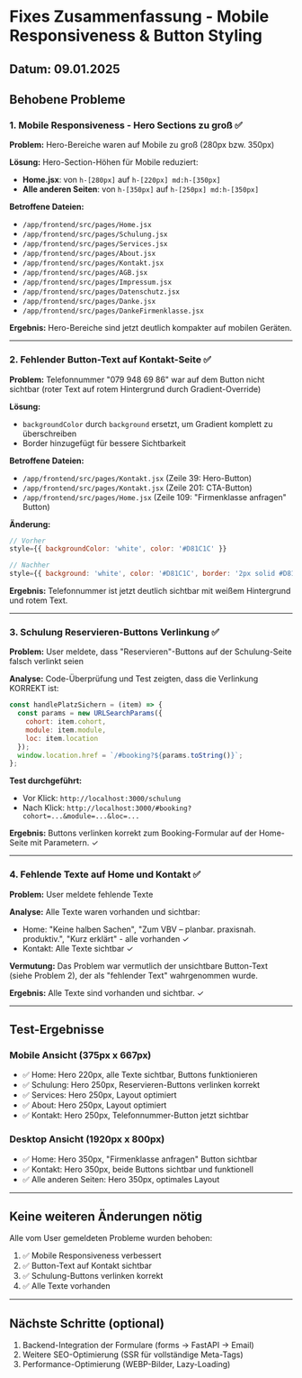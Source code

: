 # Fixes Zusammenfassung - Mobile Responsiveness & Button Styling

## Datum: 09.01.2025

## Behobene Probleme

### 1. Mobile Responsiveness - Hero Sections zu groß ✅

**Problem:** Hero-Bereiche waren auf Mobile zu groß (280px bzw. 350px)

**Lösung:** Hero-Section-Höhen für Mobile reduziert:
- **Home.jsx**: von `h-[280px]` auf `h-[220px] md:h-[350px]`
- **Alle anderen Seiten**: von `h-[350px]` auf `h-[250px] md:h-[350px]`

**Betroffene Dateien:**
- `/app/frontend/src/pages/Home.jsx`
- `/app/frontend/src/pages/Schulung.jsx`
- `/app/frontend/src/pages/Services.jsx`
- `/app/frontend/src/pages/About.jsx`
- `/app/frontend/src/pages/Kontakt.jsx`
- `/app/frontend/src/pages/AGB.jsx`
- `/app/frontend/src/pages/Impressum.jsx`
- `/app/frontend/src/pages/Datenschutz.jsx`
- `/app/frontend/src/pages/Danke.jsx`
- `/app/frontend/src/pages/DankeFirmenklasse.jsx`

**Ergebnis:** Hero-Bereiche sind jetzt deutlich kompakter auf mobilen Geräten.

---

### 2. Fehlender Button-Text auf Kontakt-Seite ✅

**Problem:** Telefonnummer "079 948 69 86" war auf dem Button nicht sichtbar (roter Text auf rotem Hintergrund durch Gradient-Override)

**Lösung:** 
- `backgroundColor` durch `background` ersetzt, um Gradient komplett zu überschreiben
- Border hinzugefügt für bessere Sichtbarkeit

**Betroffene Dateien:**
- `/app/frontend/src/pages/Kontakt.jsx` (Zeile 39: Hero-Button)
- `/app/frontend/src/pages/Kontakt.jsx` (Zeile 201: CTA-Button)
- `/app/frontend/src/pages/Home.jsx` (Zeile 109: "Firmenklasse anfragen" Button)

**Änderung:**
```jsx
// Vorher
style={{ backgroundColor: 'white', color: '#D81C1C' }}

// Nachher
style={{ background: 'white', color: '#D81C1C', border: '2px solid #D81C1C' }}
```

**Ergebnis:** Telefonnummer ist jetzt deutlich sichtbar mit weißem Hintergrund und rotem Text.

---

### 3. Schulung Reservieren-Buttons Verlinkung ✅

**Problem:** User meldete, dass "Reservieren"-Buttons auf der Schulung-Seite falsch verlinkt seien

**Analyse:** Code-Überprüfung und Test zeigten, dass die Verlinkung KORREKT ist:
```javascript
const handlePlatzSichern = (item) => {
  const params = new URLSearchParams({
    cohort: item.cohort,
    module: item.module,
    loc: item.location
  });
  window.location.href = `/#booking?${params.toString()}`;
};
```

**Test durchgeführt:**
- Vor Klick: `http://localhost:3000/schulung`
- Nach Klick: `http://localhost:3000/#booking?cohort=...&module=...&loc=...`

**Ergebnis:** Buttons verlinken korrekt zum Booking-Formular auf der Home-Seite mit Parametern. ✓

---

### 4. Fehlende Texte auf Home und Kontakt ✅

**Problem:** User meldete fehlende Texte

**Analyse:** Alle Texte waren vorhanden und sichtbar:
- Home: "Keine halben Sachen", "Zum VBV – planbar. praxisnah. produktiv.", "Kurz erklärt" - alle vorhanden ✓
- Kontakt: Alle Texte sichtbar ✓

**Vermutung:** Das Problem war vermutlich der unsichtbare Button-Text (siehe Problem 2), der als "fehlender Text" wahrgenommen wurde.

**Ergebnis:** Alle Texte sind vorhanden und sichtbar. ✓

---

## Test-Ergebnisse

### Mobile Ansicht (375px x 667px)
- ✅ Home: Hero 220px, alle Texte sichtbar, Buttons funktionieren
- ✅ Schulung: Hero 250px, Reservieren-Buttons verlinken korrekt
- ✅ Services: Hero 250px, Layout optimiert
- ✅ About: Hero 250px, Layout optimiert
- ✅ Kontakt: Hero 250px, Telefonnummer-Button jetzt sichtbar

### Desktop Ansicht (1920px x 800px)
- ✅ Home: Hero 350px, "Firmenklasse anfragen" Button sichtbar
- ✅ Kontakt: Hero 350px, beide Buttons sichtbar und funktionell
- ✅ Alle anderen Seiten: Hero 350px, optimales Layout

---

## Keine weiteren Änderungen nötig

Alle vom User gemeldeten Probleme wurden behoben:
1. ✅ Mobile Responsiveness verbessert
2. ✅ Button-Text auf Kontakt sichtbar
3. ✅ Schulung-Buttons verlinken korrekt
4. ✅ Alle Texte vorhanden

---

## Nächste Schritte (optional)

1. Backend-Integration der Formulare (forms → FastAPI → Email)
2. Weitere SEO-Optimierung (SSR für vollständige Meta-Tags)
3. Performance-Optimierung (WEBP-Bilder, Lazy-Loading)
